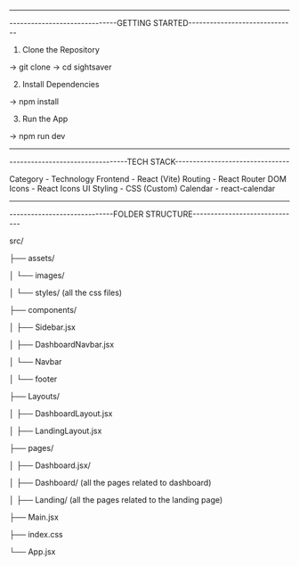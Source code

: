 ---------------------------------------------------------------------------
------------------------------GETTING STARTED------------------------------

1. Clone the Repository
   
-> git clone <url>
-> cd sightsaver

2. Install Dependencies

-> npm install

3. Run the App

-> npm run dev

---------------------------------------------------------------------------
---------------------------------TECH STACK--------------------------------

Category - Technology
Frontend	- React (Vite)
Routing	- React Router DOM
Icons	- React Icons
UI Styling - CSS (Custom)
Calendar	- react-calendar

---------------------------------------------------------------------------
-----------------------------FOLDER STRUCTURE------------------------------

src/

├── assets/

│   └── images/ 

│   └── styles/ (all the css files)

├── components/

│   ├── Sidebar.jsx

│   ├── DashboardNavbar.jsx

│   └── Navbar

│   └── footer

├── Layouts/

│   ├── DashboardLayout.jsx

│   ├── LandingLayout.jsx

├── pages/

│   ├── Dashboard.jsx/

│   ├── Dashboard/ (all the pages related to dashboard)

│   ├── Landing/ (all the pages related to the landing page)


├── Main.jsx

├── index.css

└── App.jsx





